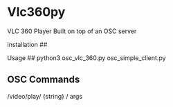 # Vlc360py

VLC 360 Player Built on top of an OSC server

installation ##

Usage  ##
python3 osc_vlc_360.py
osc_simple_client.py

## OSC Commands ##
/video/play/ {string} / args

